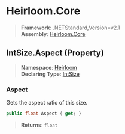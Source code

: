 # Heirloom.Core

> **Framework**: .NETStandard,Version=v2.1  
> **Assembly**: [Heirloom.Core][0]

## IntSize.Aspect (Property)

> **Namespace**: [Heirloom][0]  
> **Declaring Type**: [IntSize][1]

### Aspect

Gets the aspect ratio of this size.

```cs
public float Aspect { get; }
```

> **Returns**: `float`

[0]: ../../../Heirloom.Core.md
[1]: ../IntSize.md
